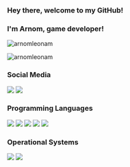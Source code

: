 ### Hey there, welcome to my GitHub! 
### I'm Arnom, game developer!

![arnomleonam](https://github-readme-stats.vercel.app/api?username=arnomleonam&show_icons=true&title_color=fff&icon_color=79ff97&text_color=9f9f9f&bg_color=141414)

![arnomleonam](https://github-readme-stats.vercel.app/api/top-langs/?username=arnomleonam&layout=compact&show_icons=true&title_color=fff&icon_color=79ff97&text_color=9f9f9f&bg_color=141414)

### Social Media

[<img src="https://img.shields.io/badge/linkedin-%230077B5.svg?&style=for-the-badge&logo=linkedin&logoColor=white"/>](https://www.linkedin.com/in/arnomleonam/) [<img src ="https://img.shields.io/badge/instagram-%23E4405F.svg?&style=for-the-badge&logo=instagram&logoColor=white">](https://www.instagram.com/dvlpr.leonam/)

### Programming Languages

<img src="https://img.shields.io/badge/Python-FFD43B?style=for-the-badge&logo=python&logoColor=darkgreen"/>
<img src="https://img.shields.io/badge/C%23-239120?style=for-the-badge&logo=c-sharp&logoColor=white"/>
<img src="https://img.shields.io/badge/Java-ED8B00?style=for-the-badge&logo=java&logoColor=white"/>
<img src="https://img.shields.io/badge/JavaScript-323330?style=for-the-badge&logo=javascript&logoColor=F7DF1E"/>
<img src="https://img.shields.io/badge/Pandas-2C2D72?style=for-the-badge&logo=pandas&logoColor=white"/>

### Operational Systems

<img src="https://img.shields.io/badge/Linux_Mint-87CF3E?style=for-the-badge&logo=linux-mint&logoColor=white"/>
<img src="https://img.shields.io/badge/Windows-0078D6?style=for-the-badge&logo=windows&logoColor=white"/>


